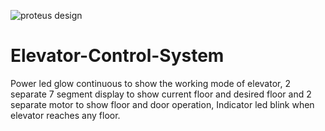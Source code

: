 ![proteus design](https://user-images.githubusercontent.com/51700000/126387611-42c47f6e-f73b-4a32-b41e-4acdd55cdd97.PNG)
# Elevator-Control-System
Power led glow continuous to show the working mode of elevator, 2 separate 7 segment display to show current floor and desired floor and 2 separate motor to show floor and door operation, Indicator led blink when elevator reaches any floor.

